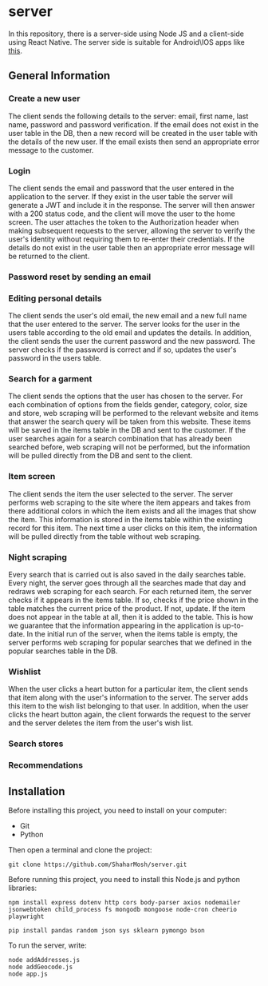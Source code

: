 # server

In this repository, there is a server-side using Node JS and a client-side using React Native. The server side is suitable for Android\IOS apps like [this](https://github.com/adi-ben-yehuda/LookMatcher). 

## General Information

### Create a new user
The client sends the following details to the server: email, first name, last name, password and password verification. If the email does not exist in the user table in the DB, then a new record will be created in the user table with the details of the new user. If the email exists then send an appropriate error message to the customer.

### Login
The client sends the email and password that the user entered in the application to the server. If they exist in the user table the server will generate a JWT and include it in the response. The server will then answer with a 200 status code, and the client will move the user to the home screen. The user attaches the token to the Authorization header when making subsequent requests to the server, allowing the server to verify the user's identity without requiring them to re-enter their credentials. If the details do not exist in the user table then an appropriate error message will be returned to the client.

### Password reset by sending an email

### Editing personal details
The client sends the user's old email, the new email and a new full name that the user entered to the server. The server looks for the user in the users table according to the old email and updates the details. In addition, the client sends the user the current password and the new password. The server checks if the password is correct and if so, updates the user's password in the users table.

### Search for a garment
The client sends the options that the user has chosen to the server. For each combination of options from the fields gender, category, color, size and store, web scraping will be performed to the relevant website and items that answer the search query will be taken from this website. These items will be saved in the items table in the DB and sent to the customer. If the user searches again for a search combination that has already been searched before, web scraping will not be performed, but the information will be pulled directly from the DB and sent to the client.

### Item screen
The client sends the item the user selected to the server. The server performs web scraping to the site where the item appears and takes from there additional colors in which the item exists and all the images that show the item. This information is stored in the items table within the existing record for this item. The next time a user clicks on this item, the information will be pulled directly from the table without web scraping.

### Night scraping
Every search that is carried out is also saved in the daily searches table. Every night, the server goes through all the searches made that day and redraws web scraping for each search. For each returned item, the server checks if it appears in the items table. If so, checks if the price shown in the table matches the current price of the product. If not, update. If the item does not appear in the table at all, then it is added to the table. This is how we guarantee that the information appearing in the application is up-to-date.
In the initial run of the server, when the items table is empty, the server performs web scraping for popular searches that we defined in the popular searches table in the DB.

### Wishlist
When the user clicks a heart button for a particular item, the client sends that item along with the user's information to the server. The server adds this item to the wish list belonging to that user. In addition, when the user clicks the heart button again, the client forwards the request to the server and the server deletes the item from the user's wish list.

### Search stores

### Recommendations


## Installation

Before installing this project, you need to install on your computer:

- Git
- Python

Then open a terminal and clone the project:
```
git clone https://github.com/ShaharMosh/server.git
```
Before running this project, you need to install this Node.js and python libraries:
```
npm install express dotenv http cors body-parser axios nodemailer jsonwebtoken child_process fs mongodb mongoose node-cron cheerio playwright
```
```
pip install pandas random json sys sklearn pymongo bson
```

To run the server, write: 
```
node addAddresses.js
node addGeocode.js
node app.js
```

